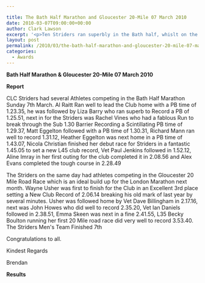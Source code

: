 ```yaml
---

title: The Bath Half Marathon and Gloucester 20-Mile 07 March 2010
date: 2010-03-07T09:00:00+00:00
author: Clark Lawson
excerpt: '<p>Ten Striders ran superbly in the Bath half, whislt on the same day another six striders completed the Gloucester 20-mile. So we had an amazing 30 Striders competing over the weekend! See the reports and Photos to find out how they got on, Brendan Ward (Club Chairman). Bath half and Glos 20 07 March 2010 Photos Report Results</p>'
layout: post
permalink: /2010/03/the-bath-half-marathon-and-gloucester-20-mile-07-march-2010/
categories:
  - Awards
---
```

**Bath Half Marathon & Gloucester 20-Mile 07 March 2010**

<a name="Report"></a>

**Report**

CLC Striders had several Athletes competing in the Bath Half Marathon Sunday 7th March. Al Raitt Ran well to lead the Club home with a PB time of 1.23.35, he was followed by Liza Barry who ran superb to Record a PB of 1.25.51, next in for the Striders was Rachel Vines who had a fablous Run to break through the Sub 1.30 Barrier Recording a Scintillating PB time of 1.29.37, Matt Eggelton followed with a PB time of 1.30.31, Richard Mann ran well to record 1.31.12, Heather Eggelton was next home in a PB time of 1.43.07, Nicola Christian finished her debut race for Striders in a fantastic 1.45.05 to set a new L45 club record, Vet Paul Jenkins followed in 1.52.12, Aline Imray in her first outing for the club completed it in 2.08.56 and Alex Evans completed the tough course in 2.28.49

The Striders on the same day had athletes competing in the Gloucester 20 Mile Road Race which is an ideal build up for the London Marathon next month. Wayne Usher was first to finish for the Club in an Excellent 3rd place setting a New Club Record of 2.06.14 breaking his old mark of last year by several minutes. Usher was followed home by Vet Dave Billingham in 2.17.16, next was John Howes who did well to record 2.35.20, Vet Ian Daniels followed in 2.38.51, Emma Skeen was next in a fine 2.41.55, L35 Becky Boulton running her first 20 Mile road race did very well to record 3.53.40. The Striders Men's Team Finished 7th

Congratulations to all. 

Kindest Regards

Brendan

<a name="Report"></a>**Results**

<map name="100109w.jpg">
  <area shape="RECT" coords="677,27,696,48" alt="Race Winner" />
  
  <area shape="RECT" coords="379,28,393,45" alt="Sarah Greef" />
  
  <area shape="RECT" coords="354,28,368,46" alt="Rachel Vines" />
  
  <area shape="RECT" coords="303,28,318,46" alt="Anna Maughan" />
  
  <area shape="RECT" coords="206,28,220,46" alt="Dawn Addinall" />
  
  <area shape="RECT" coords="86,28,103,46" alt="Alex Evans" />
</map>

<map name="100109m.jpg">
  <area shape="RECT" coords="63,31,76,45" alt="Clive Scott" />
  
  <area shape="RECT" coords="112,32,121,44" alt="Paul Davies" />
  
  <area shape="RECT" coords="118,32,129,43" alt="Paul Stonuary" />
  
  <area shape="RECT" coords="223,29,236,47" alt="James Gibbs" />
  
  <area shape="RECT" coords="255,29,264,42" alt="David Smeath" />
  
  <area shape="RECT" coords="263,28,272,43" alt="Chris Hale" />
  
  <area shape="RECT" coords="275,31,288,45" alt="Rob Shute" />
  
  <area shape="RECT" coords="308,31,321,45" alt="Billy Bradshaw" />
  
  <area shape="RECT" coords="582,29,594,46" alt="Will Ferguson" />
  
  <area shape="RECT" coords="680,30,694,45" alt="Race Winner" />
</map>